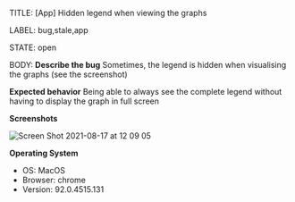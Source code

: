 TITLE:
[App] Hidden legend when viewing the graphs

LABEL:
bug,stale,app

STATE:
open

BODY:
**Describe the bug**
Sometimes, the legend is hidden when visualising the graphs (see the screenshot)

**Expected behavior**
Being able to always see the complete legend without having to display the graph in full screen

**Screenshots**

![Screen Shot 2021-08-17 at 12 09 05](https://user-images.githubusercontent.com/32166486/129727007-8bd081d2-1d4b-4de2-8d0e-7fe7a7566bd6.png)

**Operating System**
 - OS: MacOS
 - Browser: chrome
 - Version: 92.0.4515.131



